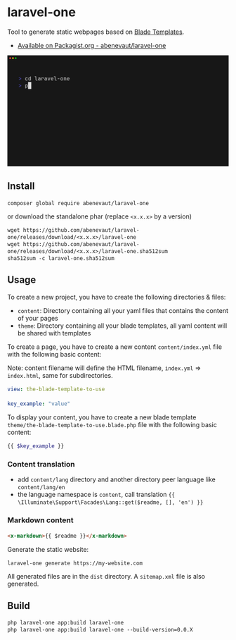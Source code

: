 # laravel-one

Tool to generate static webpages based on [Blade Templates](https://laravel.com/docs/master/blade).

- [Available on Packagist.org - abenevaut/laravel-one](https://packagist.org/packages/abenevaut/laravel-one)

![how-to](https://raw.githubusercontent.com/abenevaut/laravel-one/master/demo.gif)

## Install
```shell
composer global require abenevaut/laravel-one
```

or download the standalone phar (replace `<x.x.x>` by a version)
```shell
wget https://github.com/abenevaut/laravel-one/releases/download/<x.x.x>/laravel-one
wget https://github.com/abenevaut/laravel-one/releases/download/<x.x.x>/laravel-one.sha512sum
sha512sum -c laravel-one.sha512sum
```

## Usage
To create a new project, you have to create the following directories & files:

- `content`: Directory containing all your yaml files that contains the content of your pages
- `theme`: Directory containing all your blade templates, all yaml content will be shared with templates

To create a page, you have to create a new content `content/index.yml` file with the following basic content:

Note: content filename will define the HTML filename, `index.yml` => `index.html`, same for subdirectories.
```yaml
view: the-blade-template-to-use

key_example: "value"
```

To display your content, you have to create a new blade template `theme/the-blade-template-to-use.blade.php` file with the following basic content:
```php
{{ $key_example }}
```

### Content translation
- add `content/lang` directory and another directory peer language like `content/lang/en`
- the language namespace is `content`, call translation `{{ \Illuminate\Support\Facades\Lang::get($readme, [], 'en') }}`

### Markdown content
```html
<x-markdown>{{ $readme }}</x-markdown>
```

Generate the static website:
```shell
laravel-one generate https://my-website.com
```

All generated files are in the `dist` directory.
A `sitemap.xml` file is also generated.

## Build
```shell
php laravel-one app:build laravel-one
php laravel-one app:build laravel-one --build-version=0.0.X
```
